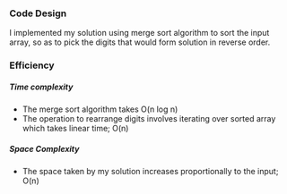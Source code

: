 ### Code Design

I implemented my solution using merge sort algorithm to sort the input array, so as to pick the digits that would form solution in reverse order.

### Efficiency

##### Time complexity

- The merge sort algorithm takes O(n log n)
- The operation to rearrange digits involves iterating over sorted array which takes linear time; O(n)

##### Space Complexity

- The space taken by my solution increases proportionally to the input; O(n)
